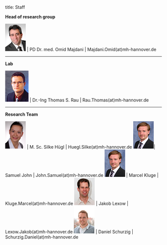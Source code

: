 title: Staff


**Head of research group**

![Image Omid Majdani](Omid.jpg) |  PD Dr. med. Omid Majdani |  Majdani.Omid(at)mh-hannover.de

----------------------------------------------------------------------------------------
**Lab**

![Image Thomas Rau](Thomas.jpg) | Dr.-Ing Thomas S. Rau		|	Rau.Thomas(at)mh-hannover.de	

---------------------------
**Research Team**

![Image Silke Hügl ](Silke.jpg) | M. Sc. Silke Hügl		|	Huegl.Silke(at)mh-hannover.de
![Image Samuel John](Marcel.jpg)| Samuel John			|	John.Samuel(at)mh-hannover.de
![Image Marcel Kluge](Marcel.jpg) | Marcel Kluge		|	Kluge.Marcel(at)mh-hannover.de
![Image Jakob Lexow](Jakob.jpg) | Jakob Lexow			|	Lexow.Jakob(at)mh-hannover.de
![Image Daniel Schurzig](Daniel.jpg) | Daniel Schurzig	|	Schurzig.Daniel(at)mh-hannover.de